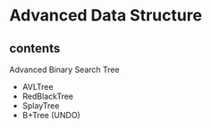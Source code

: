 # Advanced Data Structure

## contents
Advanced Binary Search Tree
* AVLTree
* RedBlackTree
* SplayTree
* B+Tree (UNDO)
